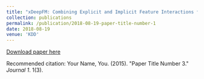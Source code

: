 ```yaml
---
title: "xDeepFM: Combining Explicit and Implicit Feature Interactions for Recommender Systems"
collection: publications
permalink: /publication/2018-08-19-paper-title-number-1
date: 2018-08-19
venue: 'KDD'
---
```


[Download paper here](http://academicpages.github.io/files/paper3.pdf)

Recommended citation: Your Name, You. (2015). "Paper Title Number 3." <i>Journal 1</i>. 1(3).